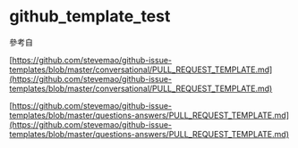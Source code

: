 # github_template_test

參考自

[https://github.com/stevemao/github-issue-templates/blob/master/conversational/PULL_REQUEST_TEMPLATE.md](https://github.com/stevemao/github-issue-templates/blob/master/conversational/PULL_REQUEST_TEMPLATE.md)

[https://github.com/stevemao/github-issue-templates/blob/master/questions-answers/PULL_REQUEST_TEMPLATE.md](https://github.com/stevemao/github-issue-templates/blob/master/questions-answers/PULL_REQUEST_TEMPLATE.md)
